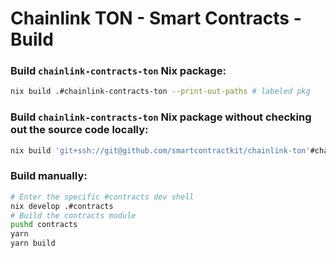 # Chainlink TON - Smart Contracts - Build

### Build `chainlink-contracts-ton` Nix package:

```bash
nix build .#chainlink-contracts-ton --print-out-paths # labeled pkg
```

### Build `chainlink-contracts-ton` Nix package without checking out the source code locally:

```bash
nix build 'git+ssh://git@github.com/smartcontractkit/chainlink-ton'#chainlink-contracts-ton --print-out-paths # labeled pkg
```

### Build manually:

```bash
# Enter the specific #contracts dev shell
nix develop .#contracts
# Build the contracts module
pushd contracts
yarn
yarn build
```

